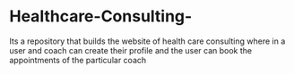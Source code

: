 # Healthcare-Consulting-
Its a repository that builds the website of health care consulting where in a user and coach can create their profile and the user can book the appointments of the particular coach
